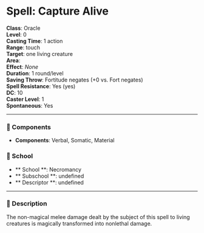 
# Spell: Capture Alive
**Class**: Oracle  
**Level**: 0  
**Casting Time**: 1 action  
**Range**: touch  
**Target**: one living creature  
**Area**:   
**Effect**: _None_  
**Duration**: 1 round/level  
**Saving Throw**: Fortitude negates (+0 vs. Fort negates)  
**Spell Resistance**: Yes (yes)  
**DC**: 10  
**Caster Level**: 1  
**Spontaneous**: Yes

---

### 🔮 Components
- **Components**: Verbal, Somatic, Material

### 🏫 School
- ** School **: Necromancy
- ** Subschool **: undefined
- ** Descriptor **: undefined
---

### 📜 Description
The non-magical melee damage dealt by the subject of this spell to living creatures is magically transformed into nonlethal damage.
